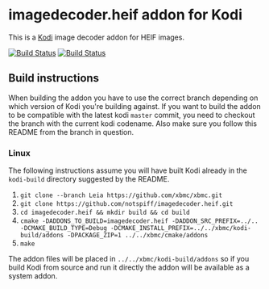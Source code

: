 # imagedecoder.heif addon for Kodi

This is a [Kodi](https://kodi.tv) image decoder addon for HEIF images.

[![Build Status](https://travis-ci.org/xbmc/imagedecoder.heif.svg?branch=Leia)](https://travis-ci.org/xbmc/imagedecoder.heif)
[![Build Status](https://dev.azure.com/teamkodi/binary-addons/_apis/build/status/xbmc.imagedecoder.heif?branchName=Leia)](https://dev.azure.com/teamkodi/binary-addons/_build/latest?definitionId=26&branchName=Leia)

## Build instructions

When building the addon you have to use the correct branch depending on which version of Kodi you're building against.
If you want to build the addon to be compatible with the latest kodi `master` commit, you need to checkout the branch with the current kodi codename.
Also make sure you follow this README from the branch in question.

### Linux

The following instructions assume you will have built Kodi already in the `kodi-build` directory 
suggested by the README.

1. `git clone --branch Leia https://github.com/xbmc/xbmc.git`
2. `git clone https://github.com/notspiff/imagedecoder.heif.git`
3. `cd imagedecoder.heif && mkdir build && cd build`
4. `cmake -DADDONS_TO_BUILD=imagedecoder.heif -DADDON_SRC_PREFIX=../.. -DCMAKE_BUILD_TYPE=Debug -DCMAKE_INSTALL_PREFIX=../../xbmc/kodi-build/addons -DPACKAGE_ZIP=1 ../../xbmc/cmake/addons`
5. `make`

The addon files will be placed in `../../xbmc/kodi-build/addons` so if you build Kodi from source and run it directly 
the addon will be available as a system addon.
